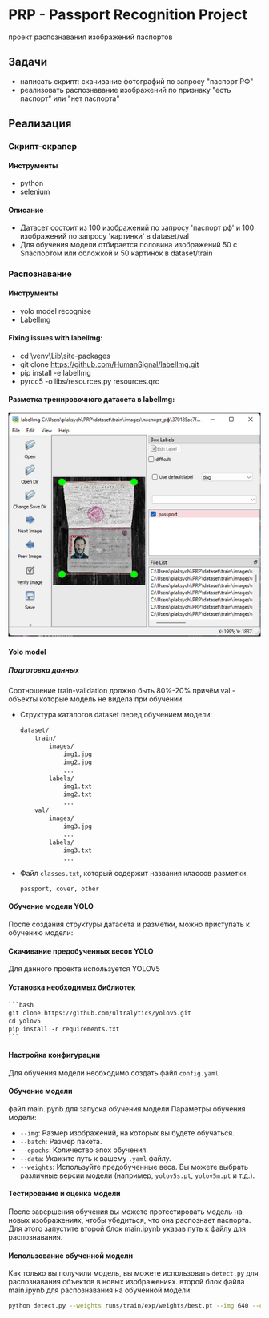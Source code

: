# PRP - Passport Recognition Project

проект распознавания изображений паспортов

## Задачи

- написать скрипт: скачивание фотографий по запросу "паспорт РФ"
- реализовать распознавание изображений по признаку "есть паспорт" или "нет паспорта"

## Реализация

### Скрипт-скрапер

#### Инструменты

- python
- selenium

#### Описание

- Датасет состоит из 100 изображений по запросу 'паспорт рф' и 100 изображений по запросу 'картинки' в dataset/val
- Для обучения модели отбирается половина изображений 50 c Sпаспортом или обложкой и 50 картинок в dataset/train

### Распознавание

#### Инструменты

- yolo model recognise
- LabelImg

#### Fixing issues with labelImg:

- cd \venv\Lib\site-packages
- git clone https://github.com/HumanSignal/labelImg.git
- pip install -e labelImg
- pyrcc5 -o libs/resources.py resources.qrc

#### Разметка тренировочного датасета в labelImg:

![alt text](image.png)

#### Yolo model

##### Подготовка данных

Соотношение train-validation должно быть 80%-20% причём val - объекты которые модель не видела при обучении.

- Структура каталогов dataset перед обучением модели:
    ```
    dataset/
        train/
            images/
                img1.jpg
                img2.jpg
                ...
            labels/
                img1.txt
                img2.txt
                ...
        val/
            images/
                img3.jpg
                ...
            labels/
                img3.txt
                ...
    ```

- Файл `classes.txt`, который содержит названия классов разметки.
    ```
    passport, cover, other
    ```

#### Обучение модели YOLO

После создания структуры датасета и разметки, можно приступать к обучению модели:

#### Скачивание предобученных весов YOLO

Для данного проекта используется YOLOV5

#### Установка необходимых библиотек

    ```bash
    git clone https://github.com/ultralytics/yolov5.git
    cd yolov5
    pip install -r requirements.txt
    ```

#### Настройка конфигурации 

   Для обучения модели необходимо создать файл `config.yaml`

#### Обучение модели
   файл main.ipynb для запуска обучения модели
   Параметры обучения модели:

   - `--img`: Размер изображений, на которых вы будете обучаться.
   - `--batch`: Размер пакета.
   - `--epochs`: Количество эпох обучения.
   - `--data`: Укажите путь к вашему `.yaml` файлу.
   - `--weights`: Используйте предобученные веса. Вы можете выбрать различные версии модели (например, `yolov5s.pt`, `yolov5m.pt` и т.д.).

#### Тестирование и оценка модели

После завершения обучения вы можете протестировать модель на новых изображениях, чтобы убедиться, что она распознает паспорта.
Для этого запустите второй блок main.ipynb указав путь к файлу для распознавания.

#### Использование обученной модели

Как только вы получили модель, вы можете использовать `detect.py` для распознавания объектов в новых изображениях.
второй блок файла main.ipynb для распознавания на обученной модели:
```bash
python detect.py --weights runs/train/exp/weights/best.pt --img 640 --conf 0.25 --source path_to_your_image.jpg
```